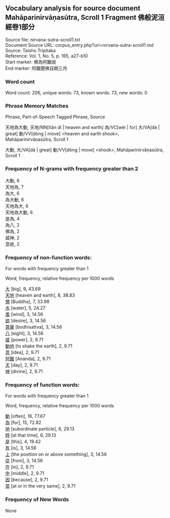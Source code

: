 ## Vocabulary analysis for source document Mahāparinirvāṇasūtra, Scroll 1 Fragment 佛般泥洹經卷1部分
Source file: nirvana-sutra-scroll1.txt<br/>
Document Source URL: corpus_entry.php?uri=nirvana-sutra-scroll1.md<br/>
Source: Taisho Tripitaka<br/>
Reference: Vol. 1, No. 5, p. 165, a27-b10<br/>
Start marker: 佛為阿難說<br/>
End marker: 阿難聞佛自期三月<br/>
### Word count
Word count: 206, unique words: 73, known words: 73, new words: 0

### Phrase Memory Matches
Phrase, Part-of-Speech Tagged Phrase, Source

天地為大動, 天地/NN[tiān dì | heaven and earth] 為/VC[wèi | for] 大/VA[dà | great] 動/VV[dòng | move] &lt;heaven and earth shook&gt;, Mahāparinirvāṇasūtra, Scroll 1

大動, 大/VA[dà | great] 動/VV[dòng | move] &lt;shook&gt;, Mahāparinirvāṇasūtra, Scroll 1

### Frequency of N-grams with frequency greater than 2
大動, 8<br/>
天地為, 7<br/>
為大, 6<br/>
為大動, 6<br/>
天地為大, 6<br/>
天地為大動, 6<br/>
是為, 4<br/>
為八, 2<br/>
佛為, 2<br/>
威神, 2<br/>
意欲, 2<br/>
### Frequency of non-function words:
For words with frequency greater than 1

Word, frequency, relative frequency per 1000 words

[大](word_detail.php?id=1114 "big / great / huge / large / major 大") [big], 9, 43.69<br/>
[天地](word_detail.php?id=6400 "heaven and earth / the world 天地") [heaven and earth], 8, 38.83<br/>
[佛](word_detail.php?id=3618 "Buddha / Awakened One 佛") [Buddha], 7, 33.98<br/>
[水](word_detail.php?id=1609 "water / river 水") [water], 5, 24.27<br/>
[風](word_detail.php?id=2024 "wind 風") [wind], 3, 14.56<br/>
[欲](word_detail.php?id=3889 "desire 欲") [desire], 3, 14.56<br/>
[菩薩](word_detail.php?id=3166 "bodhisattva 菩薩") [bodhisattva], 3, 14.56<br/>
[八](word_detail.php?id=308 "eight 八") [eight], 3, 14.56<br/>
[威](word_detail.php?id=7188 "power / might / prestige 威") [power], 2, 9.71<br/>
[動地](word_detail.php?id=32965 "to shake the earth 動地") [to shake the earth], 2, 9.71<br/>
[意](word_detail.php?id=1730 "idea / meaning 意") [idea], 2, 9.71<br/>
[阿難](word_detail.php?id=18622 "Ananda 阿難") [Ananda], 2, 9.71<br/>
[天](word_detail.php?id=434 "day 天") [day], 2, 9.71<br/>
[神](word_detail.php?id=5105 "divine / mysterious / unusual / lively 神") [divine], 2, 9.71<br/>
### Frequency of function words:
For words with frequency greater than 1

Word, frequency, relative frequency per 1000 words

[動](word_detail.php?id=31990 "often 動") [often], 16, 77.67<br/>
[為](word_detail.php?id=372 "for / to 為") [for], 15, 72.82<br/>
[地](word_detail.php?id=1330 "subordinate particle 地") [subordinate particle], 6, 29.13<br/>
[時](word_detail.php?id=31047 "at that time 時") [at that time], 6, 29.13<br/>
[是](word_detail.php?id=17908 "this / that 是") [this], 4, 19.42<br/>
[有](word_detail.php?id=398 "is / are 有") [is], 3, 14.56<br/>
[上](word_detail.php?id=585 "the position on or above something 上") [the position on or above something], 3, 14.56<br/>
[從](word_detail.php?id=1383 "from 從") [from], 3, 14.56<br/>
[在](word_detail.php?id=328 "in / at 在") [in], 2, 9.71<br/>
[中](word_detail.php?id=32951 "middle / during 中") [middle], 2, 9.71<br/>
[因](word_detail.php?id=3020 "because 因") [because], 2, 9.71<br/>
[當](word_detail.php?id=1167 "at or in the very same 當") [at or in the very same], 2, 9.71<br/>

### Frequency of New Words
None<br/>
